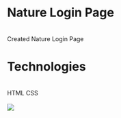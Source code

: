 # Nature Login Page
<br>
Created Nature Login Page

# Technologies
<br>
HTML
CSS

<br>
<br>

<img src="gif.gif">